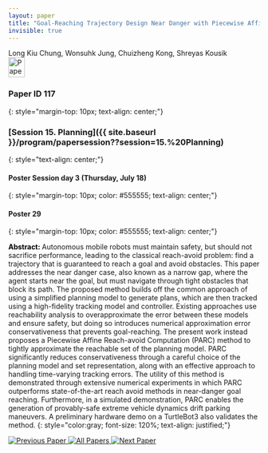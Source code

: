 ```yaml
---
layout: paper
title: "Goal-Reaching Trajectory Design Near Danger with Piecewise Affine Reach-avoid Computation"
invisible: true
---
```

<div class="paper-authors">
<div class="paper-author-box">
    <div class="paper-author-name">Long Kiu Chung, Wonsuhk Jung, Chuizheng Kong, Shreyas Kousik</div>
    <div class="paper-author-uni"></div>
</div>

</div><div class="paper-pdf">
<div> <a href="http://www.roboticsproceedings.org/rss19/p117.pdf"><img src="{{ site.baseurl }}/images/paper_link.png" alt="Paper Website" width = "33"  height = "40"/></a> </div>
</div>

### Paper ID 117
{: style="margin-top: 10px; text-align: center;"}

### [Session 15. Planning]({{ site.baseurl }}/program/papersession??session=15.%20Planning)
{: style="text-align: center;"}

#### Poster Session day 3 (Thursday, July 18)
{: style="margin-top: 10px; color: #555555; text-align: center;"}

#### Poster 29
{: style="margin-top: 10px; color: #555555; text-align: center;"}

<b style="color: black;">Abstract: </b>Autonomous mobile robots must maintain safety, but should not sacrifice performance, leading to the classical reach-avoid problem: find a trajectory that is guaranteed to reach a goal and avoid obstacles. This paper addresses the near danger case, also known as a narrow gap, where the agent starts near the goal, but must navigate through tight obstacles that block its path. The proposed method builds off the common approach of using a simplified planning model to generate plans, which are then tracked using a high-fidelity tracking model and controller. Existing approaches use reachability analysis to overapproximate the error between these models and ensure safety, but doing so introduces numerical approximation error conservativeness that prevents goal-reaching. The present work instead proposes a Piecewise Affine Reach-avoid Computation (PARC) method to tightly approximate the reachable set of the planning model. PARC significantly reduces conservativeness through a careful choice of the planning model and set representation, along with an effective approach to handling time-varying tracking errors. The utility of this method is demonstrated through extensive numerical experiments in which PARC outperforms state-of-the-art reach avoid methods in near-danger goal reaching. Furthermore, in a simulated demonstration, PARC enables the generation of provably-safe extreme vehicle dynamics drift parking maneuvers. A preliminary hardware demo on a TurtleBot3 also validates the method.
{: style="color:gray; font-size: 120%; text-align: justified;"}


<div class="paper-menu">
<a href="{{ site.baseurl }}/program/papers/116/"> <img src="{{ site.baseurl }}/images/previous_paper_icon.png" alt="Previous Paper" title="Previous Paper"/> </a>
<a href="{{ site.baseurl }}/program/papers"><img src="{{ site.baseurl }}/images/overview_icon.png" alt="All Papers" title="All Papers"/> </a>
<a href="{{ site.baseurl }}/program/papers/118/"> <img src="{{ site.baseurl }}/images/next_paper_icon.png" alt="Next Paper" title="Next Paper"/> </a>

</div>
